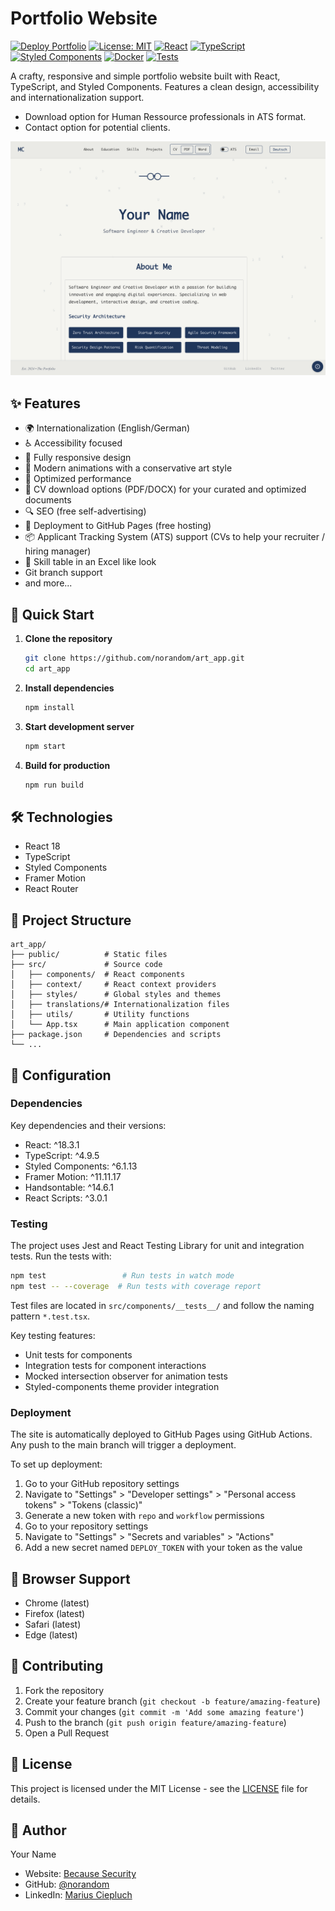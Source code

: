 # Portfolio Website

[![Deploy Portfolio](https://github.com/norandom/art_app/actions/workflows/deploy.yml/badge.svg)](https://github.com/norandom/art_app/actions/workflows/deploy.yml)
[![License: MIT](https://img.shields.io/badge/License-MIT-yellow.svg)](https://opensource.org/licenses/MIT)
[![React](https://img.shields.io/badge/React-18.3.1-blue.svg)](https://reactjs.org/)
[![TypeScript](https://img.shields.io/badge/TypeScript-4.9.5-blue.svg)](https://www.typescriptlang.org/)
[![Styled Components](https://img.shields.io/badge/Styled_Components-6.1.13-pink.svg)](https://styled-components.com/)
[![Docker](https://img.shields.io/badge/Docker-Ready-2496ED?logo=docker&logoColor=white)](https://www.docker.com/)
[![Tests](https://img.shields.io/badge/Tests-Jest-C21325?logo=jest&logoColor=white)](https://jestjs.io/)

A crafty, responsive and simple portfolio website built with React, TypeScript, and Styled Components. Features a clean design, accessibility and internationalization support.

* Download option for Human Ressource professionals in ATS format.
* Contact option for potential clients.

![Portfolio Screenshot](screenshots/screenshot.png)

## ✨ Features

- 🌍 Internationalization (English/German)
- ♿ Accessibility focused 
- 📱 Fully responsive design 
- 🎨 Modern animations with a conservative art style
- 🚀 Optimized performance 
- 📄 CV download options (PDF/DOCX) for your curated and optimized documents
- 🔍 SEO (free self-advertising)
- 🚀 Deployment to GitHub Pages (free hosting)
- 📦 Applicant Tracking System (ATS) support (CVs to help your recruiter / hiring manager)
- 📝 Skill table in an Excel like look
- Git branch support
- and more...


## 🚀 Quick Start

1. **Clone the repository**
   ```bash
   git clone https://github.com/norandom/art_app.git
   cd art_app
   ```

2. **Install dependencies**
   ```bash
   npm install
   ```

3. **Start development server**
   ```bash
   npm start
   ```

4. **Build for production**
   ```bash
   npm run build
   ```

## 🛠️ Technologies

- React 18
- TypeScript
- Styled Components
- Framer Motion
- React Router

## 📁 Project Structure

```
art_app/
├── public/          # Static files
├── src/             # Source code
│   ├── components/  # React components
│   ├── context/     # React context providers
│   ├── styles/      # Global styles and themes
│   ├── translations/# Internationalization files
│   ├── utils/       # Utility functions
│   └── App.tsx      # Main application component
├── package.json     # Dependencies and scripts
└── ...
```

## 🔧 Configuration

### Dependencies

Key dependencies and their versions:
- React: ^18.3.1
- TypeScript: ^4.9.5
- Styled Components: ^6.1.13
- Framer Motion: ^11.11.17
- Handsontable: ^14.6.1
- React Scripts: ^3.0.1

### Testing

The project uses Jest and React Testing Library for unit and integration tests. Run the tests with:

```bash
npm test                 # Run tests in watch mode
npm test -- --coverage  # Run tests with coverage report
```

Test files are located in `src/components/__tests__/` and follow the naming pattern `*.test.tsx`.

Key testing features:
- Unit tests for components
- Integration tests for component interactions
- Mocked intersection observer for animation tests
- Styled-components theme provider integration

### Deployment

The site is automatically deployed to GitHub Pages using GitHub Actions. Any push to the main branch will trigger a deployment. 

To set up deployment:
1. Go to your GitHub repository settings
2. Navigate to "Settings" > "Developer settings" > "Personal access tokens" > "Tokens (classic)"
3. Generate a new token with `repo` and `workflow` permissions
4. Go to your repository settings
5. Navigate to "Settings" > "Secrets and variables" > "Actions"
6. Add a new secret named `DEPLOY_TOKEN` with your token as the value

## 📱 Browser Support

- Chrome (latest)
- Firefox (latest)
- Safari (latest)
- Edge (latest)

## 🤝 Contributing

1. Fork the repository
2. Create your feature branch (`git checkout -b feature/amazing-feature`)
3. Commit your changes (`git commit -m 'Add some amazing feature'`)
4. Push to the branch (`git push origin feature/amazing-feature`)
5. Open a Pull Request

## 📝 License

This project is licensed under the MIT License - see the [LICENSE](LICENSE) file for details.

## 👤 Author

Your Name
- Website: [Because Security](https://www.because-security.com/)
- GitHub: [@norandom](https://github.com/norandom)
- LinkedIn: [Marius Ciepluch](https://www.linkedin.com/in/marius-ciepluch-9ba12313b/)
